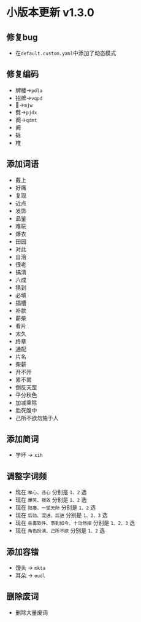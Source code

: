 # 小版本更新 v1.3.0
## 修复bug
- 在`default.custom.yaml`中添加了动态模式
## 修复编码
- 牌楼->`pdla`
- 招牌->`vqpd`
- 𢿜->`mjw`
- 劈->`pjdx`
- 阕->`qdmt`
- 阙
- 砾
- 椎
## 添加词语
- 戴上
- 好痛
- 复现
- 近点
- 发饰
- 品鉴
- 难玩
- 爆衣
- 田园
- 对此
- 自洽
- 很老
- 搞清
- 六成
- 猜到
- 必填
- 插槽
- 补款
- 薪柴
- 看片
- 太久
- 终章
- 通配
- 片名
- 柴薪
- 开不开
- 累不累
- 倒反天罡
- 平分秋色
- 加减乘除
- 胎死腹中
- 己所不欲勿施于人
## 添加简词
- 学坏 -> `xih`
## 调整字词频
- 现在 `唯心、违心` 分别是 `1、2` 选
- 现在 `爆笑、报效` 分别是 `1、2` 选
- 现在 `阳痿、一望无际` 分别是 `1、2` 选
- 现在 `后劲、混进、后进` 分别是 `1、2、3` 选
- 现在 `杀毒软件、事到如今、十动然拒` 分别是 `1、2、3` 选
- 现在 `角色扮演、己所不欲` 分别是 `1、2` 选
## 添加容错
- 馒头 -> `mkta`
- 耳朵 -> `eudl`
## 删除废词
- 删除大量废词
